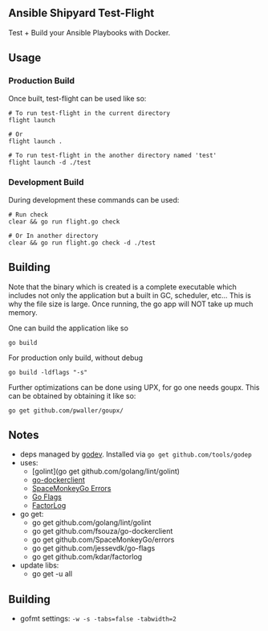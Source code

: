 Ansible Shipyard Test-Flight
----------------------------

Test + Build your Ansible Playbooks with Docker.


## Usage

### Production Build

Once built, test-flight can be used like so:

    # To run test-flight in the current directory
    flight launch

    # Or
    flight launch .

    # To run test-flight in the another directory named 'test'
    flight launch -d ./test


### Development Build

During development these commands can be used:

    # Run check
    clear && go run flight.go check

    # Or In another directory
    clear && go run flight.go check -d ./test


## Building

Note that the binary which is created is a complete executable which includes
not only the application but a built in GC, scheduler, etc... This is why the
file size is large. Once running, the go app will NOT take up much memory.

One can build the application like so

    go build

For production only build, without debug

    go build -ldflags "-s"

Further optimizations can be done using UPX, for go one needs goupx. This
can be obtained by obtaining it like so:

    go get github.com/pwaller/goupx/


## Notes

  - deps managed by [godev](https://github.com/tools/godep).
    Installed via `go get github.com/tools/godep`
  - uses:
    - [golint](go get github.com/golang/lint/golint)
    - [go-dockerclient](https://github.com/fsouza/go-dockerclient)
    - [SpaceMonkeyGo Errors](https://github.com/SpaceMonkeyGo/errors)
    - [Go Flags](https://github.com/jessevdk/go-flags)
    - [FactorLog](https://github.com/kdar/factorlog)
  - go get:
    - go get github.com/golang/lint/golint
    - go get github.com/fsouza/go-dockerclient
    - go get github.com/SpaceMonkeyGo/errors
    - go get github.com/jessevdk/go-flags
    - go get github.com/kdar/factorlog
  - update libs:
    - go get -u all

## Building

- gofmt settings: `-w -s -tabs=false -tabwidth=2`
